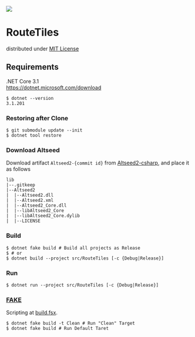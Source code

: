 [![](https://github.com/wraikny/RouteTiles/workflows/CI/badge.svg)](https://github.com/wraikny/RouteTiles/actions?workflow=CI)

# RouteTiles
distributed under [MIT License](/LICENSE)

## Requirements
.NET Core 3.1  
https://dotnet.microsoft.com/download  

```shell
$ dotnet --version
3.1.201
```

### Restoring after Clone
```shell
$ git submodule update --init
$ dotnet tool restore
```

### Download Altseed
Download artifact `Altseed2-{commit id}` from [Altseed2-csharp](https://github.com/altseed/Altseed2-csharp/tree/f3d5c7b1a0698a594823604da191f7457ce0be6a), and place it as follows

```
lib
|--.gitkeep
|--Altseed2
|  |--Altseed2.dll
|  |--Altseed2.xml
|  |--Altseed2_Core.dll
|  |--libAltseed2_Core
|  |--libAltseed2_Core.dylib
|  |--LICENSE
```


### Build
```shell
$ dotnet fake build # Build all projects as Release
$ # or
$ dotnet build --project src/RouteTiles [-c {Debug|Release}]
```

### Run
```shell
$ dotnet run --project src/RouteTiles [-c {Debug|Release}]
```
<!-- 
### Tests
```shell
$ dotnet fake build -t Test
``` -->

### [FAKE](https://fake.build/)  
Scripting at [build.fsx](/build.fsx).  

```shell
$ dotnet fake build -t Clean # Run "Clean" Target
$ dotnet fake build # Run Default Taret
```

